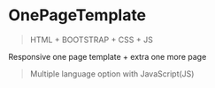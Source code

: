 # OnePageTemplate

> HTML + BOOTSTRAP + CSS + JS

Responsive one page template + extra one more page

> Multiple language option with JavaScript(JS)

